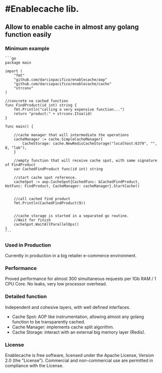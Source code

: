 #Enablecache lib.
================

## Allow to enable cache in almost any golang function easily

### Minimum example
    ```go
    package main
    
    import (
    	"fmt"
    	"github.com/darciopacifico/enablecache/aop"
    	"github.com/darciopacifico/enablecache/cache"
    	"strconv"
    )
    
    //concrete no cached function
    func FindProduct(id int) string {
    	fmt.Println("calling a very expensive function...")
    	return "product:" + strconv.Itoa(id)
    }

    func main() {
    
    	//cache manager that will intermediate the operations
    	cacheManager := cache.SimpleCacheManager{
    		CacheStorage: cache.NewRedisCacheStorage("localhost:6379", "", 8, "lab"),
    	}
    
    	//empty function that will receive cache spot, with same signature of FindProduct
    	var CachedFindProduct func(id int) string
    
    	//start cache spot reference.
    	cacheSpot := aop.CacheSpot{CachedFunc: &CachedFindProduct, HotFunc: FindProduct, CacheManager: cacheManager}.StartCache()
    
    
    	//call cached find product
    	fmt.Println(CachedFindProduct(9))
    
    
    	//cache storage is started in a separated go routine.
    	//Wait for finish
    	cacheSpot.WaitAllParallelOps()
    }
    ```

### Used in Production 
Currently in production in a big retailer e-commerce environment.

### Performance
Proved performance for almost 300 simultaneous requests per 1Gb RAM / 1 CPU Core. No leaks, very low processor overhead.

### Detailed function
Independent and cohesive layers, with well defined interfaces.
- Cache Spot: AOP like instrumentation, allowing almost any golang function to be transparently cached.
- Cache Manager: implements cache split algorithm.
- Cache Storage: interact with an external big memory layer (Redis).

### License
Enablecache is free software, licensed under the Apache License, Version 2.0 (the "License"). Commercial and non-commercial use are permitted in compliance with the License.

